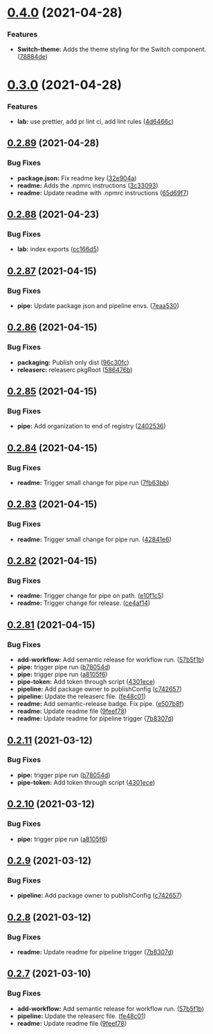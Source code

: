 # [0.4.0](https://github.com/DHI/react-components/compare/v0.3.0...v0.4.0) (2021-04-28)


### Features

* **Switch-theme:** Adds the theme styling for the Switch component. ([78884de](https://github.com/DHI/react-components/commit/78884de0e86c1e1ced86f4c30b77499e07b317ea))

# [0.3.0](https://github.com/DHI/react-components/compare/v0.2.89...v0.3.0) (2021-04-28)


### Features

* **lab:** use prettier, add pr lint ci, add lint rules ([4d6466c](https://github.com/DHI/react-components/commit/4d6466c59ee75571028cf5b4458043c51bbf3c54))

## [0.2.89](https://github.com/DHI/react-components/compare/v0.2.88...v0.2.89) (2021-04-28)


### Bug Fixes

* **package.json:** Fix readme key ([32e904a](https://github.com/DHI/react-components/commit/32e904a645c359ad666f645d9cbda377362da2b3))
* **readme:** Adds the .npmrc instructions ([3c33093](https://github.com/DHI/react-components/commit/3c33093f858c6807e9a47e3732ac952a6bce9aeb))
* **readme:** Update readme with .npmrc instructions ([65d69f7](https://github.com/DHI/react-components/commit/65d69f72d148f0c0f621463cbe97af53af57b37a))

## [0.2.88](https://github.com/DHI/react-components/compare/v0.2.87...v0.2.88) (2021-04-23)


### Bug Fixes

* **lab:** index exports ([cc166d5](https://github.com/DHI/react-components/commit/cc166d5631db32ed8f31ec5abb2563c23778d084))

## [0.2.87](https://github.com/DHI/react-components/compare/v0.2.86...v0.2.87) (2021-04-15)


### Bug Fixes

* **pipe:** Update package json and pipeline envs. ([7eaa530](https://github.com/DHI/react-components/commit/7eaa530258659edc0a371d5a6875229f14d140ee))

## [0.2.86](https://github.com/DHI/react-components/compare/v0.2.85...v0.2.86) (2021-04-15)


### Bug Fixes

* **packaging:** Publish only dist ([96c30fc](https://github.com/DHI/react-components/commit/96c30fcaa46e66e6969b1ae6438f7df2a2b23a0c))
* **releaserc:** releaserc pkgRoot ([586476b](https://github.com/DHI/react-components/commit/586476bacfc675c9cea3eb7c7ec541b487cbce09))

## [0.2.85](https://github.com/DHI/react-components/compare/v0.2.84...v0.2.85) (2021-04-15)


### Bug Fixes

* **pipe:** Add organization to end of registry ([2402536](https://github.com/DHI/react-components/commit/2402536a94edd96408eb8d1173557f20cc5eb089))

## [0.2.84](https://github.com/DHI/react-components/compare/v0.2.83...v0.2.84) (2021-04-15)


### Bug Fixes

* **readme:** Trigger small change for pipe run ([7fb63bb](https://github.com/DHI/react-components/commit/7fb63bbafe0eeb6225f7752a14630231917c4735))

## [0.2.83](https://github.com/DHI/react-components/compare/v0.2.82...v0.2.83) (2021-04-15)


### Bug Fixes

* **readme:** Trigger small change for pipe run. ([42841e6](https://github.com/DHI/react-components/commit/42841e611f56b185d972b5b9f683e5ab50721036))

## [0.2.82](https://github.com/DHI/react-components/compare/v0.2.81...v0.2.82) (2021-04-15)


### Bug Fixes

* **readme:** Trigger change for pipe on path. ([e10f1c5](https://github.com/DHI/react-components/commit/e10f1c5cc9ad8c227c1d32b715610f0e583562f8))
* **readme:** Trigger change for release. ([ce4af14](https://github.com/DHI/react-components/commit/ce4af142a884f9de7c66208d188023b991716991))

## [0.2.81](https://github.com/DHI/react-components/compare/v0.2.80...v0.2.81) (2021-04-15)


### Bug Fixes

* **add-workflow:** Add semantic release for workflow run. ([57b5f1b](https://github.com/DHI/react-components/commit/57b5f1bbe4ebf093e23ca06846a37e4b7c37dc99))
* **pipe:** trigger pipe run ([b78054d](https://github.com/DHI/react-components/commit/b78054d0c290051cc5897aacbb0e9d0218abf78e))
* **pipe:** trigger pipe run ([a8105f6](https://github.com/DHI/react-components/commit/a8105f63bf10e7f2b828cf5c08adeac74d0bfa99))
* **pipe-token:** Add token through script ([4301ece](https://github.com/DHI/react-components/commit/4301ece94453d91face20b31814f97e5e84a25b9))
* **pipeline:** Add package owner to publishConfig ([c742657](https://github.com/DHI/react-components/commit/c742657461c3e620666a84f16d1b3a61c9c1d634))
* **pipeline:** Update the releaserc file. ([fe48c01](https://github.com/DHI/react-components/commit/fe48c013773ce346c451af2af3ebb029355611fb))
* **readme:** Add semantic-release badge. Fix pipe. ([e507b8f](https://github.com/DHI/react-components/commit/e507b8f47f3ce48387dec5f999d0c41b63b4bfe0))
* **readme:** Update readme file ([9feef78](https://github.com/DHI/react-components/commit/9feef786261623577d00c7623db1c34407624215))
* **readme:** Update readme for pipeline trigger ([7b8307d](https://github.com/DHI/react-components/commit/7b8307de56600d6dd58532bb38e1d95525bf215e))

## [0.2.11](https://github.com/DHI-GRAS/react-components-ts/compare/v0.2.10...v0.2.11) (2021-03-12)


### Bug Fixes

* **pipe:** trigger pipe run ([b78054d](https://github.com/DHI-GRAS/react-components-ts/commit/b78054d0c290051cc5897aacbb0e9d0218abf78e))
* **pipe-token:** Add token through script ([4301ece](https://github.com/DHI-GRAS/react-components-ts/commit/4301ece94453d91face20b31814f97e5e84a25b9))

## [0.2.10](https://github.com/DHI-GRAS/react-components-ts/compare/v0.2.9...v0.2.10) (2021-03-12)


### Bug Fixes

* **pipe:** trigger pipe run ([a8105f6](https://github.com/DHI-GRAS/react-components-ts/commit/a8105f63bf10e7f2b828cf5c08adeac74d0bfa99))

## [0.2.9](https://github.com/DHI-GRAS/react-components-ts/compare/v0.2.8...v0.2.9) (2021-03-12)


### Bug Fixes

* **pipeline:** Add package owner to publishConfig ([c742657](https://github.com/DHI-GRAS/react-components-ts/commit/c742657461c3e620666a84f16d1b3a61c9c1d634))

## [0.2.8](https://github.com/DHI-GRAS/react-components-ts/compare/v0.2.7...v0.2.8) (2021-03-12)


### Bug Fixes

* **readme:** Update readme for pipeline trigger ([7b8307d](https://github.com/DHI-GRAS/react-components-ts/commit/7b8307de56600d6dd58532bb38e1d95525bf215e))

## [0.2.7](https://github.com/DHI-GRAS/react-components-ts/compare/v0.2.6...v0.2.7) (2021-03-10)


### Bug Fixes

* **add-workflow:** Add semantic release for workflow run. ([57b5f1b](https://github.com/DHI-GRAS/react-components-ts/commit/57b5f1bbe4ebf093e23ca06846a37e4b7c37dc99))
* **pipeline:** Update the releaserc file. ([fe48c01](https://github.com/DHI-GRAS/react-components-ts/commit/fe48c013773ce346c451af2af3ebb029355611fb))
* **readme:** Update readme file ([9feef78](https://github.com/DHI-GRAS/react-components-ts/commit/9feef786261623577d00c7623db1c34407624215))
